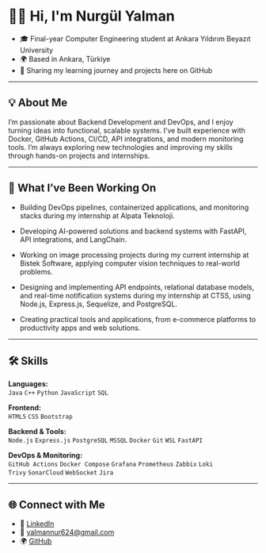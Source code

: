 # 👩‍💻 Hi, I'm Nurgül Yalman


 - 🎓 Final-year Computer Engineering student at Ankara Yıldırım Beyazıt University 
 - 🌍 Based in Ankara, Türkiye 
 - 💬 Sharing my learning journey and projects here on GitHub



---

## 💡 About Me

I’m passionate about Backend Development and DevOps, and I enjoy turning ideas into functional, scalable systems.
I’ve built experience with Docker, GitHub Actions, CI/CD, API integrations, and modern monitoring tools. I’m always exploring new technologies and improving my skills through hands-on projects and internships.

---

## 🚀 What I’ve Been Working On

- Building DevOps pipelines, containerized applications, and monitoring stacks during my internship at Alpata Teknoloji.

- Developing AI-powered solutions and backend systems with FastAPI, API integrations, and LangChain.

- Working on image processing projects during my current internship at Bistek Software, applying computer vision techniques to real-world problems.

- Designing and implementing API endpoints, relational database models, and real-time notification systems during my internship at CTSS, using Node.js, Express.js, Sequelize, and PostgreSQL.

- Creating practical tools and applications, from e-commerce platforms to productivity apps and web solutions.

---

## 🛠 Skills

**Languages:**  
`Java` `C++` `Python` `JavaScript` `SQL`

**Frontend:**  
`HTML5` `CSS` `Bootstrap` 

**Backend & Tools:**  
`Node.js` `Express.js` `PostgreSQL` `MSSQL` `Docker` `Git` `WSL` `FastAPI` 

**DevOps & Monitoring:**  
`GitHub Actions` `Docker Compose` `Grafana` `Prometheus` `Zabbix` `Loki`  
`Trivy` `SonarCloud` `WebSocket` `Jira`

---

## 🌐 Connect with Me

- 💼 [LinkedIn](https://www.linkedin.com/in/nurgül-yalman)
- 📧 yalmannur624@gmail.com
- 🌍 [GitHub](https://github.com/codeby-nurgul)

